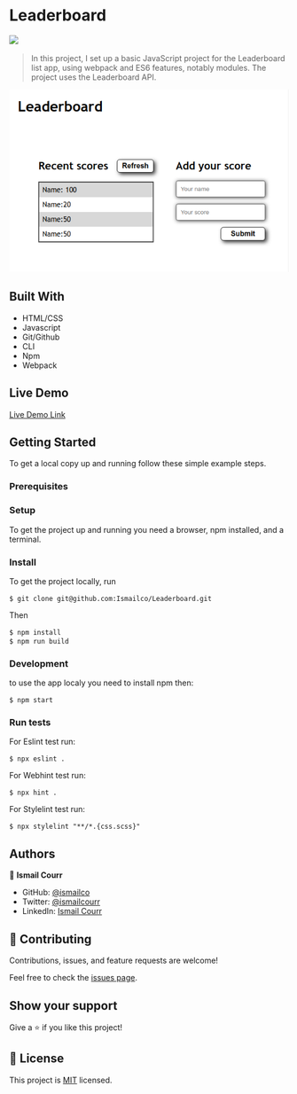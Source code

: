 # Leaderboard

![](https://img.shields.io/badge/Microverse-blueviolet)

> In this project, I set up a basic JavaScript project for the Leaderboard list app, using webpack and ES6 features, notably modules. The project uses the Leaderboard API.

![](screenshot.png)

## Built With

- HTML/CSS
- Javascript
- Git/Github
- CLI
- Npm
- Webpack

## Live Demo

[Live Demo Link](https://ismailco.github.io/Leaderboard/dist/)

## Getting Started

To get a local copy up and running follow these simple example steps.

### Prerequisites

### Setup

To get the project up and running you need a browser, npm installed, and a terminal.

### Install

To get the project locally, run

```
$ git clone git@github.com:Ismailco/Leaderboard.git
```

Then

```
$ npm install
$ npm run build
```

### Development

to use the app localy you need to install npm then:

```
$ npm start
```

### Run tests

For Eslint test run:

```
$ npx eslint .
```

For Webhint test run:

```
$ npx hint .
```

For Stylelint test run:

```
$ npx stylelint "**/*.{css.scss}"
```

## Authors

👤 **Ismail Courr**

- GitHub: [@ismailco](https://github.com/ismailco)
- Twitter: [@ismailcourr](https://twitter.com/ismailcourr)
- LinkedIn: [Ismail Courr](https://linkedin.com/in/ismailcourr)

## 🤝 Contributing

Contributions, issues, and feature requests are welcome!

Feel free to check the [issues page](../../issues/).

## Show your support

Give a ⭐️ if you like this project!

## 📝 License

This project is [MIT](./LICENSE) licensed.
